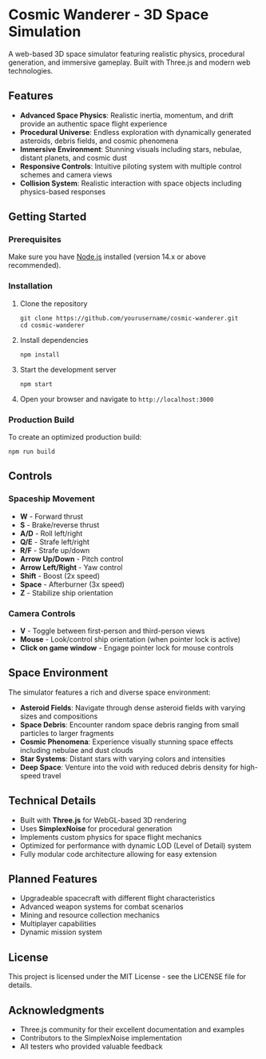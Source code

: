 # Cosmic Wanderer - 3D Space Simulation

A web-based 3D space simulator featuring realistic physics, procedural generation, and immersive gameplay. Built with Three.js and modern web technologies.

## Features

- **Advanced Space Physics**: Realistic inertia, momentum, and drift provide an authentic space flight experience
- **Procedural Universe**: Endless exploration with dynamically generated asteroids, debris fields, and cosmic phenomena
- **Immersive Environment**: Stunning visuals including stars, nebulae, distant planets, and cosmic dust
- **Responsive Controls**: Intuitive piloting system with multiple control schemes and camera views
- **Collision System**: Realistic interaction with space objects including physics-based responses

## Getting Started

### Prerequisites

Make sure you have [Node.js](https://nodejs.org/) installed (version 14.x or above recommended).

### Installation

1. Clone the repository
   ```
   git clone https://github.com/yourusername/cosmic-wanderer.git
   cd cosmic-wanderer
   ```

2. Install dependencies
   ```
   npm install
   ```

3. Start the development server
   ```
   npm start
   ```

4. Open your browser and navigate to `http://localhost:3000`

### Production Build

To create an optimized production build:
```
npm run build
```

## Controls

### Spaceship Movement

- **W** - Forward thrust
- **S** - Brake/reverse thrust
- **A/D** - Roll left/right
- **Q/E** - Strafe left/right
- **R/F** - Strafe up/down
- **Arrow Up/Down** - Pitch control
- **Arrow Left/Right** - Yaw control
- **Shift** - Boost (2x speed)
- **Space** - Afterburner (3x speed)
- **Z** - Stabilize ship orientation

### Camera Controls

- **V** - Toggle between first-person and third-person views
- **Mouse** - Look/control ship orientation (when pointer lock is active)
- **Click on game window** - Engage pointer lock for mouse controls

## Space Environment

The simulator features a rich and diverse space environment:

- **Asteroid Fields**: Navigate through dense asteroid fields with varying sizes and compositions
- **Space Debris**: Encounter random space debris ranging from small particles to larger fragments
- **Cosmic Phenomena**: Experience visually stunning space effects including nebulae and dust clouds
- **Star Systems**: Distant stars with varying colors and intensities
- **Deep Space**: Venture into the void with reduced debris density for high-speed travel

## Technical Details

- Built with **Three.js** for WebGL-based 3D rendering
- Uses **SimplexNoise** for procedural generation
- Implements custom physics for space flight mechanics
- Optimized for performance with dynamic LOD (Level of Detail) system
- Fully modular code architecture allowing for easy extension

## Planned Features

- Upgradeable spacecraft with different flight characteristics
- Advanced weapon systems for combat scenarios
- Mining and resource collection mechanics
- Multiplayer capabilities
- Dynamic mission system

## License

This project is licensed under the MIT License - see the LICENSE file for details.

## Acknowledgments

- Three.js community for their excellent documentation and examples
- Contributors to the SimplexNoise implementation
- All testers who provided valuable feedback 